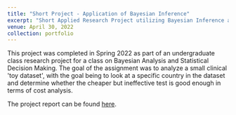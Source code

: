 ```yaml
---
title: "Short Project - Application of Bayesian Inference"
excerpt: "Short Applied Research Project utilizing Bayesian Inference and Decision Making <br/><img src='/images/short-project-1-clip.png' width='350'>"
venue: April 30, 2022
collection: portfolio
---
```


This project was completed in Spring 2022 as part of an undergraduate class research project for a class on Bayesian Analysis and Statistical Decision Making. The goal of the assignment was to analyze a small clinical 'toy dataset', with the goal being to look at a specific country in the dataset and determine whether the cheaper but ineffective test is good enough in terms of cost analysis. 

The project report can be found [here](https://connor-mcneill.com/files/Final%20Project%20Bayesian%20Analysis%20%26%20Statistical%20Decision%20Making%20Connor.pdf).
